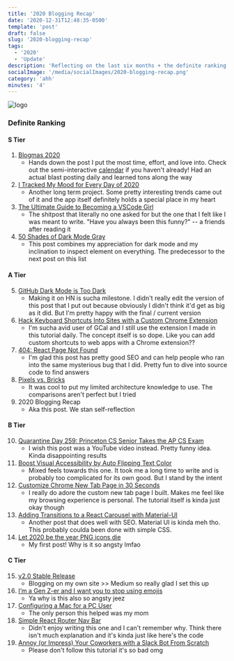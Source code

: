 ```yaml
---
title: '2020 Blogging Recap'
date: '2020-12-31T12:48:35-0500'
template: 'post'
draft: false
slug: '2020-blogging-recap'
tags:
  - '2020'
  - 'Update'
description: 'Reflecting on the last six months + the definite ranking of my posts'
socialImage: '/media/socialImages/2020-blogging-recap.png'
category: 'ahh'
minutes: '4'
---
```


![logo](/media/socialImages/2020-blogging-recap.png)

### Definite Ranking

#### S Tier

1. [Blogmas 2020](https://blog.karenying.com/posts/blogmas-2020)
   - Hands down the post I put the most time, effort, and love into. Check out the semi-interactive [calendar](https://www.blogmas.karenying.com/) if you haven't already! Had an actual blast posting daily and learned tons along the way
2. [I Tracked My Mood for Every Day of 2020]()
   - Another long term project. Some pretty interesting trends came out of it and the app itself definitely holds a special place in my heart
3. [The Ultimate Guide to Becoming a VSCode Girl](https://blog.karenying.com/posts/vscode-girl)
   - The shitpost that literally no one asked for but the one that I felt like I was meant to write. "Have you always been this funny?" -- a friends after reading it
4. [50 Shades of Dark Mode Gray](https://blog.karenying.com/posts/50-shades-of-dark-mode-gray)
   - This post combines my appreciation for dark mode and my inclination to inspect element on everything. The predecessor to the next post on this list

#### A Tier

5. [GitHub Dark Mode is Too Dark](https://blog.karenying.com/posts/github-darkmode-sucks)
   - Making it on HN is sucha milestone. I didn't really edit the version of this post that I put out because obviously I didn't think it'd get as big as it did. But I'm pretty happy with the final / current version
6. [Hack Keyboard Shortcuts Into Sites with a Custom Chrome Extension](https://blog.karenying.com/posts/hack-keyboard-shortcuts-into-sites-with-a-custom-chrome-extension)
   - I'm sucha avid user of GCal and I still use the extension I made in this tutorial daily. The concept itself is so dope. Like you can add custom shortcuts to web apps with a Chrome extension??
7. [404: React Page Not Found](https://blog.karenying.com/posts/404-react-page-not-found)
   - I'm glad this post has pretty good SEO and can help people who ran into the same mysterious bug that I did. Pretty fun to dive into source code to find answers
8. [Pixels vs. Bricks](https://blog.karenying.com/posts/pixels-vs-bricks)
   - It was cool to put my limited architecture knowledge to use. The comparisons aren't perfect but I tried
9. 2020 Blogging Recap
   - Aka this post. We stan self-reflection

#### B Tier

10. [Quarantine Day 259: Princeton CS Senior Takes the AP CS Exam](https://blog.karenying.com/posts/ap-cs-exam)
    - I wish this post was a YouTube video instead. Pretty funny idea. Kinda disappointing results
11. [Boost Visual Accessibility by Auto Flipping Text Color](https://blog.karenying.com/posts/boost-visual-accessibility-by-auto-flipping-text-color)
    - Mixed feels towards this one. It took me a long time to write and is probably too complicated for its own good. But I stand by the intent
12. [Customize Chrome New Tab Page in 30 Seconds](https://blog.karenying.com/posts/customize-chrome-new-tab-page-in-30-seconds)
    - I really do adore the custom new tab page I built. Makes me feel like my browsing experience is personal. The tutorial itself is kinda just okay though
13. [Adding Transitions to a React Carousel with Material-UI](https://blog.karenying.com/posts/adding-transitions-to-a-react-carousel-with-material-ui)
    - Another post that does well with SEO. Material UI is kinda meh tho. This probably coulda been done with simple CSS.
14. [Let 2020 be the year PNG icons die](https://blog.karenying.com/posts/let-2020-be-the-year-png-icons-die)
    - My first post! Why is it so angsty lmfao

#### C Tier

15. [v2.0 Stable Release](https://blog.karenying.com/posts/v2-0-stable-release)
    - Blogging on my own site >> Medium so really glad I set this up
16. [I’m a Gen Z-er and I want you to stop using emojis](https://blog.karenying.com/posts/i%E2%80%99m-a-gen-z-er-and-i-want-you-to-stop-using-emojis)
    - Ya why is this also so angsty jeez
17. [Configuring a Mac for a PC User](https://blog.karenying.com/posts/configuring-a-mac-for-a-pc-user)
    - The only person this helped was my mom
18. [Simple React Router Nav Bar](https://blog.karenying.com/posts/nav-bar-with-dots)
    - Didn't enjoy writing this one and I can't remember why. Think there isn't much explanation and it's kinda just like here's the code
19. [Annoy (or Impress) Your Coworkers with a Slack Bot From Scratch](https://blog.karenying.com/posts/annoy-or-impress-your-coworkers-with-a-slack-bot-from-scratch)
    - Please don't follow this tutorial it's so bad omg
